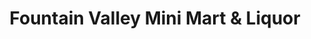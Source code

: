 ---
title: "Fountain Valley Mini Mart & Liquor"
url: /fountain-valley/fountain-valley-mini-mart-und-liquor/
shop: Lebensmittel
---